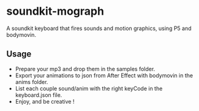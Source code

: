 # soundkit-mograph

A soundkit keyboard that fires sounds and motion graphics, using P5 and bodymovin.

## Usage

* Prepare your mp3 and drop them in the samples folder.
* Export your animations to json from After Effect with bodymovin in the anims folder.
* List each couple sound/anim with the right keyCode in the keyboard.json file.
* Enjoy, and be creative !
